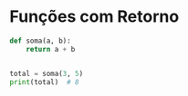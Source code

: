 # Funções com Retorno


```python
def soma(a, b):
    return a + b


total = soma(3, 5)
print(total)  # 8
```